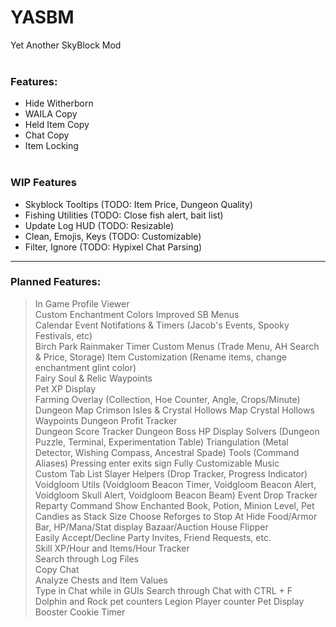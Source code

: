 # YASBM
Yet Another SkyBlock Mod
<br/><br/>
### Features:
- Hide Witherborn
- WAILA Copy
- Held Item Copy
- Chat Copy
- Item Locking
<br/><br/>
### WIP Features
- Skyblock Tooltips (TODO: Item Price, Dungeon Quality)
- Fishing Utilities (TODO: Close fish alert, bait list)
- Update Log HUD (TODO: Resizable)
- Clean, Emojis, Keys (TODO: Customizable)
- Filter, Ignore (TODO: Hypixel Chat Parsing)
<hr>
<h3>Planned Features:</h3>

> In Game Profile Viewer  
> Custom Enchantment Colors
> Improved SB Menus  
> Calendar Event Notifations & Timers (Jacob's Events, Spooky Festivals, etc)  
> Birch Park Rainmaker Timer
> Custom Menus (Trade Menu, AH Search & Price, Storage)
> Item Customization (Rename items, change enchantment glint color)  
> Fairy Soul & Relic Waypoints  
> Pet XP Display  
> Farming Overlay (Collection, Hoe Counter, Angle, Crops/Minute)  
> Dungeon Map
> Crimson Isles & Crystal Hollows Map
> Crystal Hollows Waypoints
> Dungeon Profit Tracker  
> Dungeon Score Tracker
> Dungeon Boss HP Display
> Solvers (Dungeon Puzzle, Terminal, Experimentation Table)
> Triangulation (Metal Detector, Wishing Compass, Ancestral Spade)
> Tools (Command Aliases)
> Pressing enter exits sign
> Fully Customizable Music  
> Custom Tab List
> Slayer Helpers (Drop Tracker, Progress Indicator)
> Voidgloom Utils (Voidgloom Beacon Timer, Voidgloom Beacon Alert, Voidgloom Skull Alert, Voidgloom Beacon Beam)
> Event Drop Tracker
> Reparty Command
> Show Enchanted Book, Potion, Minion Level, Pet Candies as Stack Size
> Choose Reforges to Stop At
> Hide Food/Armor Bar, HP/Mana/Stat display
> Bazaar/Auction House Flipper  
> Easily Accept/Decline Party Invites, Friend Requests, etc.   
> Skill XP/Hour and Items/Hour Tracker  
> Search through Log Files  
> Copy Chat  
> Analyze Chests and Item Values  
> Type in Chat while in GUIs
> Search through Chat with CTRL + F
> Dolphin and Rock pet counters
> Legion Player counter
> Pet Display
> Booster Cookie Timer
